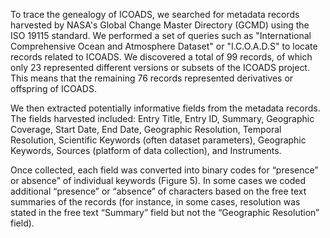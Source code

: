 To trace the genealogy of ICOADS, we searched for metadata records harvested by NASA's Global Change Master Directory (GCMD) using the ISO 19115 standard. We performed a set of queries such as "International Comprehensive Ocean and Atmosphere Dataset" or "I.C.O.A.D.S" to locate records related to ICOADS. We discovered a total of 99 records, of which only 23 represented different versions or subsets of the ICOADS project. This means that the remaining 76 records represented derivatives or offspring of ICOADS. 

We then extracted potentially informative fields from the metadata records. The fields harvested included: Entry Title, Entry ID, Summary, Geographic Coverage, Start Date, End Date, Geographic Resolution, Temporal Resolution, Scientific Keywords (often dataset parameters), Geographic Keywords, Sources (platform of data collection), and Instruments. 

Once collected, each field was converted into binary codes for “presence” or absence” of individual keywords (Figure 5). In some cases we coded additional “presence” or “absence” of characters based on the free text summaries of the records (for instance, in some cases, resolution was stated in the free text “Summary” field but not the “Geographic Resolution” field).

